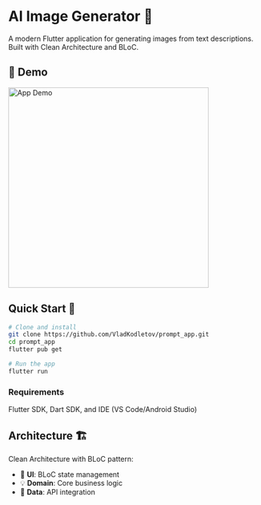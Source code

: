 # AI Image Generator 🎨

A modern Flutter application for generating images from text descriptions. Built with Clean Architecture and BLoC.

## 📱 Demo
<img src="demo/demo.gif" alt="App Demo" width="400" />

## Quick Start 🚀

```bash
# Clone and install
git clone https://github.com/VladKodletov/prompt_app.git
cd prompt_app
flutter pub get

# Run the app
flutter run
```

### Requirements
Flutter SDK, Dart SDK, and IDE (VS Code/Android Studio)

## Architecture 🏗

Clean Architecture with BLoC pattern:
- 📱 **UI**: BLoC state management
- 💡 **Domain**: Core business logic
- 🔄 **Data**: API integration